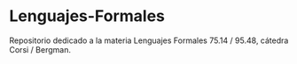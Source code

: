 # Lenguajes-Formales

Repositorio dedicado a la materia Lenguajes Formales 75.14 / 95.48, cátedra Corsi / Bergman.
